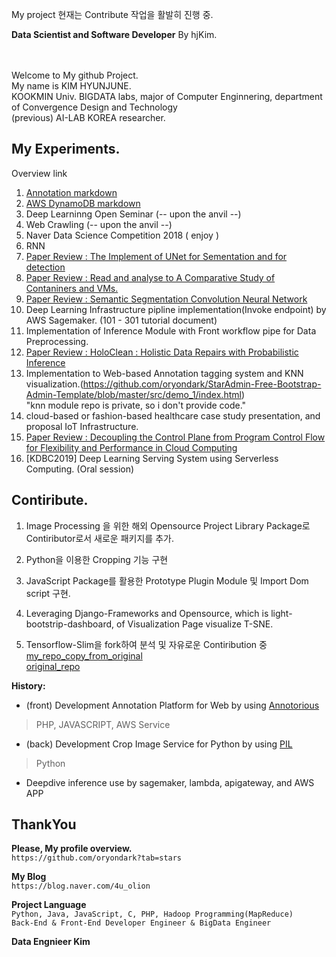 My project
현재는 Contribute 작업을 활발히 진행 중.

**Data Scientist and Software Developer**
By hjKim.

<br>
<br>
Welcome to My github Project.<br>
My name is KIM HYUNJUNE.<br>
KOOKMIN Univ. BIGDATA labs, major of Computer Enginnering, department of Convergence Design and Technology<br>
(previous) AI-LAB KOREA researcher.
<br>

My Experiments.
-
Overview link

1. [Annotation markdown][1]
2. [AWS DynamoDB markdown][2]
3. Deep Learninng Open Seminar (-- upon the anvil --)
4. Web Crawling (-- upon the anvil --)
5. Naver Data Science Competition 2018 ( enjoy )
6. RNN
7. [Paper Review : The Implement of UNet for Sementation and for detection](https://blog.naver.com/4u_olion/221351002145)
8. [Paper Review : Read and analyse to A Comparative Study of Contaniners and VMs.](https://blog.naver.com/4u_olion/221371562138)
9. [Paper Review : Semantic Segmentation Convolution Neural Network](https://m.blog.naver.com/PostView.nhn?blogId=4u_olion&logNo=221389158208&navType=tl)
10. Deep Learning Infrastructure pipline implementation(Invoke endpoint) by AWS Sagemaker. (101 - 301 tutorial document)
11. Implementation of Inference Module with Front workflow pipe for Data Preprocessing.
12. [Paper Review : HoloClean : Holistic Data Repairs with Probabilistic Inference](https://blog.naver.com/4u_olion/221445442646)
13. Implementation to Web-based Annotation tagging system and KNN visualization.(https://github.com/oryondark/StarAdmin-Free-Bootstrap-Admin-Template/blob/master/src/demo_1/index.html)<br>
"knn module repo is private, so i don't provide code."
14. cloud-based or fashion-based healthcare case study presentation, and proposal IoT Infrastructure.
15. [Paper Review : Decoupling the Control Plane from Program Control Flow for Flexibility and Performance in Cloud Computing ]()
16. [KDBC2019] Deep Learning Serving System using Serverless Computing. (Oral session)


[1]:https://github.com/oryondark/-/tree/master/Annotation
[2]:https://github.com/oryondark/-/tree/master/AWS_DynamoDB


Contiribute.
--------

1. Image Processing 을 위한 해외 Opensource Project Library Package로 Contiributor로서 새로운 패키지를 추가.

2. Python을 이용한 Cropping 기능 구현

3. JavaScript Package를 활용한 Prototype Plugin Module 및 Import Dom script 구현.

4. Leveraging Django-Frameworks and Opensource, which is light-bootstrip-dashboard, of Visualization Page visualize T-SNE.

5. Tensorflow-Slim을 fork하여 분석 및 자유로운 Contiribution 중 <br>
   [my_repo_copy_from_original](https://github.com/oryondark/models) <br>
   [original_repo](https://github.com/tensorflow/models)

**History:**
  * (front) Development Annotation Platform for Web by using [Annotorious] 
   > PHP, JAVASCRIPT, AWS Service
   
  * (back) Development Crop Image Service for Python by using [PIL]
   > Python
  
  * Deepdive inference use by sagemaker, lambda, apigateway, and AWS APP

  
ThankYou
--------

**Please, My profile overview.**<br>
``` https://github.com/oryondark?tab=stars ```

**My Blog**<br>
``` https://blog.naver.com/4u_olion ```

**Project Language**<br>
``` Python, Java, JavaScript, C, PHP, Hadoop Programming(MapReduce) ```
<br>
``` Back-End & Front-End Developer Engineer & BigData Engineer ```


**Data Engnieer Kim**

[Annotorious]:https://github.com/annotorious/annotorious
[PIL]:https://pillow.readthedocs.io/en/5.1.x/
